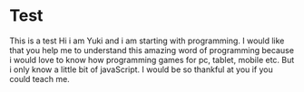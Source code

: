 # Test
This is a test
Hi i am Yuki and i am starting with programming. I would like that you help me to understand this amazing word of programming because i would love to know how programming games for pc, tablet, mobile etc. But i only know a little bit of javaScript. I would be so thankful at you if you could teach me.
